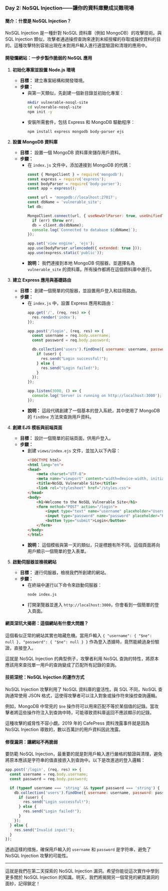### Day 2: NoSQL Injection——讓你的資料庫變成災難現場

#### 簡介：什麼是 NoSQL Injection？
NoSQL Injection 是一種針對 NoSQL 資料庫（例如 MongoDB）的攻擊技術。與 SQL Injection 類似，攻擊者通過操控查詢來達到未經授權的存取或操控資料的目的。這種攻擊特別容易出現在未對用戶輸入進行適當驗證和清理的應用中。

#### 開發爛網站：一步步製作脆弱的 NoSQL 應用

1. **初始化專案並設置 Node.js 環境**
   - **目標：** 建立專案結構和開發環境。
   - **步驟：**
     - 與第一天類似，先創建一個新目錄並初始化專案：
       ```bash
       mkdir vulnerable-nosql-site
       cd vulnerable-nosql-site
       npm init -y
       ```
     - 安裝所需套件，包括 Express 和 MongoDB 驅動程序：
       ```bash
       npm install express mongodb body-parser ejs
       ```

2. **設置 MongoDB 資料庫**
   - **目標：** 設置一個 MongoDB 資料庫來儲存用戶資料。
   - **步驟：**
     - 在 `index.js` 文件中，添加連接到 MongoDB 的代碼：
       ```javascript
       const { MongoClient } = require('mongodb');
       const express = require('express');
       const bodyParser = require('body-parser');
       const app = express();

       const url = 'mongodb://localhost:27017';
       const dbName = 'vulnerable_site';
       let db;

       MongoClient.connect(url, { useNewUrlParser: true, useUnifiedTopology: true }, (err, client) => {
         if (err) throw err;
         db = client.db(dbName);
         console.log(`Connected to database ${dbName}`);
       });

       app.set('view engine', 'ejs');
       app.use(bodyParser.urlencoded({ extended: true }));
       app.use(express.static('public'));
       ```
     - **說明：** 我們連接到本地 MongoDB 伺服器，並選擇名為 `vulnerable_site` 的資料庫。所有操作都將在這個資料庫中進行。

3. **建立 Express 應用與基礎路由**
   - **目標：** 創建一個簡單的伺服器，並設置用戶登入和註冊路由。
   - **步驟：**
     - 在 `index.js` 中，設置 Express 應用和路由：
       ```javascript
       app.get('/', (req, res) => {
         res.render('index');
       });

       app.post('/login', (req, res) => {
         const username = req.body.username;
         const password = req.body.password;

         db.collection('users').findOne({ username: username, password: password }, (err, user) => {
           if (user) {
             res.send("Login successful!");
           } else {
             res.send("Login failed!");
           }
         });
       });

       app.listen(3000, () => {
         console.log('Server is running on http://localhost:3000');
       });
       ```
     - **說明：** 這段代碼創建了一個基本的登入系統，其中使用了 MongoDB 的 `findOne` 方法來查詢用戶資料。

4. **創建 EJS 模板與前端頁面**
   - **目標：** 設計一個簡單的前端頁面，供用戶登入。
   - **步驟：**
     - 創建 `views/index.ejs` 文件，並加入以下內容：
       ```html
       <!DOCTYPE html>
       <html lang="en">
       <head>
           <meta charset="UTF-8">
           <meta name="viewport" content="width=device-width, initial-scale=1.0">
           <title>NoSQL Vulnerable Site</title>
           <link rel="stylesheet" href="/styles.css">
       </head>
       <body>
           <h1>Welcome to the NoSQL Vulnerable Site</h1>
           <form method="POST" action="/login">
               <input type="text" name="username" placeholder="Username" />
               <input type="password" name="password" placeholder="Password" />
               <button type="submit">Login</button>
           </form>
       </body>
       </html>
       ```
     - **說明：** 這個模板與第一天的類似，只是標題有所不同。這個頁面將向用戶顯示一個簡單的登入表單。

5. **啟動伺服器並檢視網站**
   - **目標：** 運行伺服器，檢視我們所創建的網站。
   - **步驟：**
     - 在終端中運行以下命令來啟動伺服器：
       ```bash
       node index.js
       ```
     - 打開瀏覽器並進入 `http://localhost:3000`，你會看到一個簡單的登入頁面。

#### 網頁深坑大揭密：這個網站有什麼大問題？

這個看似正常的網站其實也暗藏危機。當用戶輸入 `{ "username": { "$ne": null }, "password": { "$ne": null } }` 作為登入憑據時，竟然能繞過身份驗證，直接登入。

這就是 NoSQL Injection 的典型例子，攻擊者利用 NoSQL 查詢的特性，將原本應該用來查找單一用戶的查詢變成了匹配所有記錄的查詢。

#### 技術深挖：NoSQL Injection 的運作方式

NoSQL Injection 攻擊利用了 NoSQL 資料庫的靈活性。與 SQL 不同，NoSQL 查詢通常使用 JSON 格式，這使得攻擊者可以注入對象或操作符來操控查詢邏輯。

例如，MongoDB 中常見的 `$ne` 操作符可以用來匹配不等於某個值的記錄。當攻擊者將這些操作符注入到查詢中時，可能導致資料庫返回不應該顯示的記錄。

這種攻擊的威脅性不容小覷。2019 年的 CafePress 資料洩露事件就是因為 NoSQL Injection 導致的，數以百萬計的用戶資料因此洩露。

#### 修復漏洞：讓網站不再脆弱

要防範 NoSQL Injection，最重要的就是對用戶輸入進行嚴格的驗證與清理，避免將原本應該是字符串的值直接嵌入到查詢中。以下是改進過的登入邏輯：

```javascript
app.post('/login', (req, res) => {
  const username = req.body.username;
  const password = req.body.password;

  if (typeof username === 'string' && typeof password === 'string') {
    db.collection('users').findOne({ username: username, password: password }, (err, user) => {
      if (user) {
        res.send("Login successful!");
      } else {
        res.send("Login failed!");
      }
    });
  } else {
    res.send("Invalid input!");
  }
});
```

透過這樣的措施，確保用戶輸入的 `username` 和 `password` 是字符串，避免了 NoSQL Injection 攻擊的可能性。

---

這就是我們在第二天探索的 NoSQL Injection 漏洞。希望你能從這次實作中學到更多關於 NoSQL Injection 的知識。明天，我們將揭開另一個常見的網頁漏洞的面紗，記得鎖定！